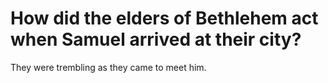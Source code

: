 # How did the elders of Bethlehem act when Samuel arrived at their city?

They were trembling as they came to meet him.
